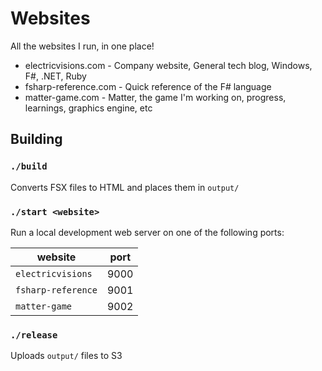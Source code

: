 # Websites

All the websites I run, in one place!

* electricvisions.com - Company website, General tech blog, Windows, F#, .NET, Ruby
* fsharp-reference.com - Quick reference of the F# language
* matter-game.com - Matter, the game I'm working on, progress, learnings, graphics engine, etc

## Building

### `./build`

Converts FSX files to HTML and places them in `output/`

### `./start <website>` 

Run a local development web server on one of the following ports:

| website | port |
| ------- | -------- |
| `electricvisions`| 9000 |
| `fsharp-reference`| 9001 |
| `matter-game`| 9002 |

### `./release`

Uploads `output/` files to S3
